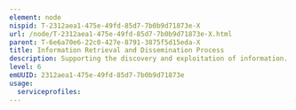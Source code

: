 ```yaml
---
element: node
nispid: T-2312aea1-475e-49fd-85d7-7b0b9d71873e-X
url: /node/T-2312aea1-475e-49fd-85d7-7b0b9d71873e-X.html
parent: T-6e6a70e6-22c0-427e-8791-3875f5d15eda-X
title: Information Retrieval and Dissemination Process
description: Supporting the discovery and exploitation of information. Optimising the use, dissemination, sharing and re-use of information by ensuring its relevance, accuracy and authenticity; presenting information in an appropriate and usable format; and ensuring accessibility and secure dissemination within security and sensitivity guidelines.
level: 6
emUUID: 2312aea1-475e-49fd-85d7-7b0b9d71873e
usage:
  serviceprofiles:
---
```

